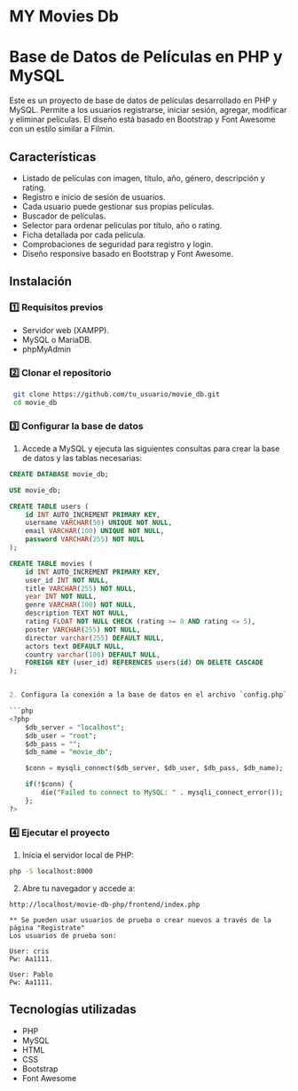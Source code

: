 # MY Movies Db

#  Base de Datos de Películas en PHP y MySQL

Este es un proyecto de base de datos de películas desarrollado en PHP y MySQL. Permite a los usuarios registrarse, iniciar sesión, agregar, modificar y eliminar películas. El diseño está basado en Bootstrap y Font Awesome con un estilo similar a Filmin.

##  Características

- Listado de películas con imagen, título, año, género, descripción y rating.
- Registro e inicio de sesión de usuarios.
- Cada usuario puede gestionar sus propias películas.
- Buscador de películas.
- Selector para ordenar peliculas por título, año o rating.
- Ficha detallada por cada película.
- Comprobaciones de seguridad para registro y login.
- Diseño responsive basado en Bootstrap y Font Awesome.

##  Instalación

### 1️⃣ Requisitos previos

- Servidor web (XAMPP).
- MySQL o MariaDB.
- phpMyAdmin 

### 2️⃣ Clonar el repositorio

```bash
 git clone https://github.com/tu_usuario/movie_db.git
 cd movie_db
```

### 3️⃣ Configurar la base de datos

1. Accede a MySQL y ejecuta las siguientes consultas para crear la base de datos y las tablas necesarias:

```sql
CREATE DATABASE movie_db;

USE movie_db;

CREATE TABLE users (
    id INT AUTO_INCREMENT PRIMARY KEY,
    username VARCHAR(50) UNIQUE NOT NULL,
    email VARCHAR(100) UNIQUE NOT NULL,
    password VARCHAR(255) NOT NULL
);

CREATE TABLE movies (
    id INT AUTO_INCREMENT PRIMARY KEY,
    user_id INT NOT NULL,
    title VARCHAR(255) NOT NULL,
    year INT NOT NULL,
    genre VARCHAR(100) NOT NULL,
    description TEXT NOT NULL,
    rating FLOAT NOT NULL CHECK (rating >= 0 AND rating <= 5),
    poster VARCHAR(255) NOT NULL,
    director varchar(255) DEFAULT NULL,
    actors text DEFAULT NULL,
    country varchar(100) DEFAULT NULL,
    FOREIGN KEY (user_id) REFERENCES users(id) ON DELETE CASCADE
);


2. Configura la conexión a la base de datos en el archivo `config.php`:

```php
<?php
    $db_server = "localhost";
    $db_user = "root";
    $db_pass = "";
    $db_name = "movie_db";

    $conn = mysqli_connect($db_server, $db_user, $db_pass, $db_name);

    if(!$conn) {
        die("Failed to connect to MySQL: " . mysqli_connect_error());
    };
?>
```

### 4️⃣ Ejecutar el proyecto

1. Inicia el servidor local de PHP:

```bash
php -S localhost:8000
```

2. Abre tu navegador y accede a:

```
http://localhost/movie-db-php/frontend/index.php
```
    ** Se pueden usar usuarios de prueba o crear nuevos a través de la página "Registrate"
    Los usuarios de prueba son:

    User: cris
    Pw: Aa1111.

    User: Pablo
    Pw: Aa1111.
## Tecnologías utilizadas

- PHP
- MySQL
- HTML
- CSS
- Bootstrap
- Font Awesome


